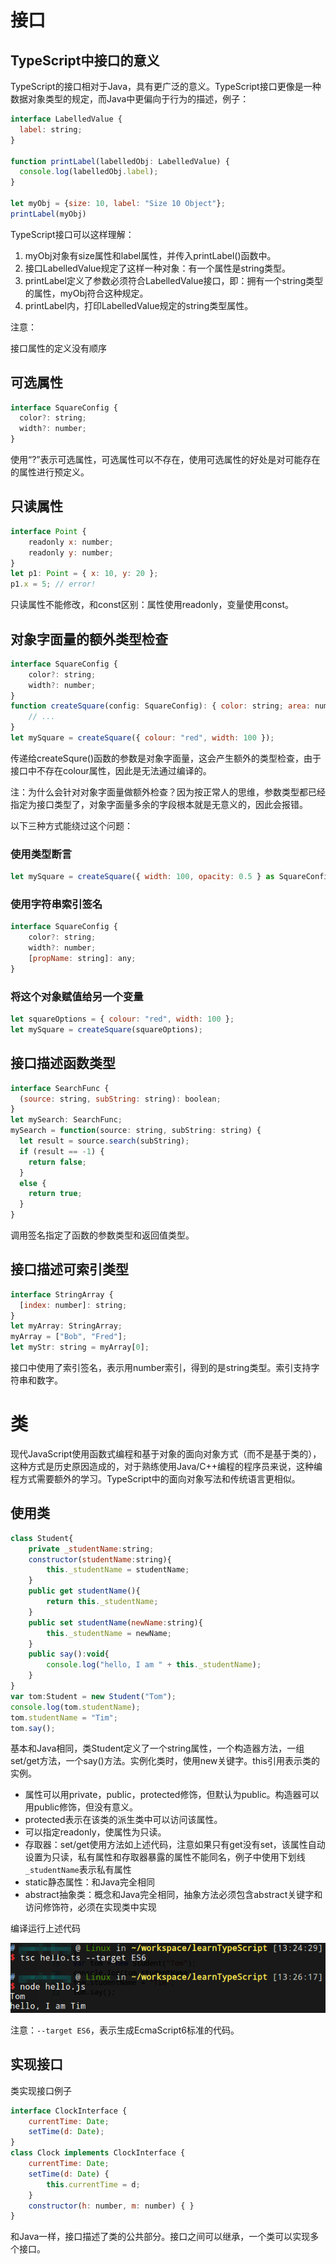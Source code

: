 # 接口

## TypeScript中接口的意义

TypeScript的接口相对于Java，具有更广泛的意义。TypeScript接口更像是一种数据对象类型的规定，而Java中更偏向于行为的描述，例子：

```javascript
interface LabelledValue {
  label: string;
}

function printLabel(labelledObj: LabelledValue) {
  console.log(labelledObj.label);
}

let myObj = {size: 10, label: "Size 10 Object"};
printLabel(myObj)
```

TypeScript接口可以这样理解：

1. myObj对象有size属性和label属性，并传入printLabel()函数中。
2. 接口LabelledValue规定了这样一种对象：有一个属性是string类型。
3. printLabel定义了参数必须符合LabelledValue接口，即：拥有一个string类型的属性，myObj符合这种规定。
4. printLabel内，打印LabelledValue规定的string类型属性。

注意：

接口属性的定义没有顺序

## 可选属性

```javascript
interface SquareConfig {
  color?: string;
  width?: number;
}
```

使用“?”表示可选属性，可选属性可以不存在，使用可选属性的好处是对可能存在的属性进行预定义。

## 只读属性

```javascript
interface Point {
    readonly x: number;
    readonly y: number;
}
let p1: Point = { x: 10, y: 20 };
p1.x = 5; // error!
```

只读属性不能修改，和const区别：属性使用readonly，变量使用const。

## 对象字面量的额外类型检查

```javascript
interface SquareConfig {
    color?: string;
    width?: number;
}
function createSquare(config: SquareConfig): { color: string; area: number } {
    // ...
}
let mySquare = createSquare({ colour: "red", width: 100 });
```

传递给createSqure()函数的参数是对象字面量，这会产生额外的类型检查，由于接口中不存在colour属性，因此是无法通过编译的。

注：为什么会针对对象字面量做额外检查？因为按正常人的思维，参数类型都已经指定为接口类型了，对象字面量多余的字段根本就是无意义的，因此会报错。

以下三种方式能绕过这个问题：

### 使用类型断言

```javascript
let mySquare = createSquare({ width: 100, opacity: 0.5 } as SquareConfig);
```

### 使用字符串索引签名

```javascript
interface SquareConfig {
    color?: string;
    width?: number;
    [propName: string]: any;
}
```

### 将这个对象赋值给另一个变量

```javascript
let squareOptions = { colour: "red", width: 100 };
let mySquare = createSquare(squareOptions);
```

## 接口描述函数类型

```javascript
interface SearchFunc {
  (source: string, subString: string): boolean;
}
let mySearch: SearchFunc;
mySearch = function(source: string, subString: string) {
  let result = source.search(subString);
  if (result == -1) {
    return false;
  }
  else {
    return true;
  }
}
```

调用签名指定了函数的参数类型和返回值类型。

## 接口描述可索引类型

```javascript
interface StringArray {
  [index: number]: string;
}
let myArray: StringArray;
myArray = ["Bob", "Fred"];
let myStr: string = myArray[0];
```

接口中使用了索引签名，表示用number索引，得到的是string类型。索引支持字符串和数字。

# 类

现代JavaScript使用函数式编程和基于对象的面向对象方式（而不是基于类的），这种方式是历史原因造成的，对于熟练使用Java/C++编程的程序员来说，这种编程方式需要额外的学习。TypeScript中的面向对象写法和传统语言更相似。

## 使用类

```javascript
class Student{
    private _studentName:string;
    constructor(studentName:string){
        this._studentName = studentName;
    }
    public get studentName(){
        return this._studentName;
    }
    public set studentName(newName:string){
        this._studentName = newName;
    }
    public say():void{
        console.log("hello, I am " + this._studentName);
    }
}
var tom:Student = new Student("Tom");
console.log(tom.studentName);
tom.studentName = "Tim";
tom.say();
```

基本和Java相同，类Student定义了一个string属性，一个构造器方法，一组set/get方法，一个say()方法。实例化类时，使用new关键字。this引用表示类的实例。

* 属性可以用private，public，protected修饰，但默认为public。构造器可以用public修饰，但没有意义。
* protected表示在该类的派生类中可以访问该属性。
* 可以指定readonly，使属性为只读。
* 存取器：set/get使用方法如上述代码，注意如果只有get没有set，该属性自动设置为只读，私有属性和存取器暴露的属性不能同名，例子中使用下划线`_studentName`表示私有属性
* static静态属性：和Java完全相同
* abstract抽象类：概念和Java完全相同，抽象方法必须包含abstract关键字和访问修饰符，必须在实现类中实现

编译运行上述代码

![](res/1.png)

注意：`--target ES6`，表示生成EcmaScript6标准的代码。

## 实现接口

类实现接口例子

```javascript
interface ClockInterface {
    currentTime: Date;
    setTime(d: Date);
}
class Clock implements ClockInterface {
    currentTime: Date;
    setTime(d: Date) {
        this.currentTime = d;
    }
    constructor(h: number, m: number) { }
}
```

和Java一样，接口描述了类的公共部分。接口之间可以继承，一个类可以实现多个接口。
